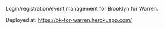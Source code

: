 Login/registration/event management for Brooklyn for Warren.

Deployed at: https://bk-for-warren.herokuapp.com/